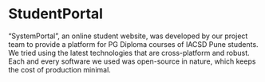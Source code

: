 # StudentPortal
“SystemPortal”, an online student website, was developed by our project team to provide a platform for PG Diploma courses of IACSD Pune students. We tried using the latest technologies that are cross-platform and robust. Each and every software we used was open-source in nature, which keeps the cost of production minimal.
